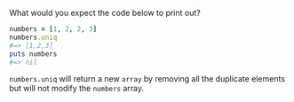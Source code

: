 What would you expect the code below to print out?



```ruby
numbers = [1, 2, 2, 3]
numbers.uniq
#=> [1,2,3]
puts numbers
#=> nil
```

`numbers.uniq` will return a new `array` by removing all the duplicate elements but will not modify the `numbers` array.  

